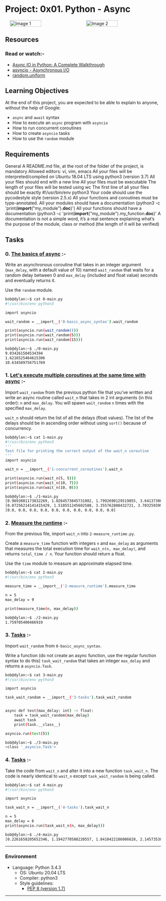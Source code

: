 # Project: 0x01. Python - Async

<div style="display: flex; justify-content: center;">
    <img src="https://github.com/Charles130-Anderson/alx-backend-python/assets/138807102/071c431c-3c15-4ecb-ada7-342ed7c1cffb" alt="Image 1" style="width: 45%; margin-right: 10px;">
    <img src="https://github.com/Charles130-Anderson/alx-backend-python/assets/138807102/0e649fe6-16a5-4541-a571-bd43ebeb7204" alt="Image 2" style="width: 45%; margin-left: 10px;">
</div>

## Resources

### Read or watch:-

- [Async IO in Python: A Complete Walkthrough](https://realpython.com/async-io-python/)
- [asyncio - Asynchronous I/O](https://docs.python.org/3/library/asyncio.html)
- [random.uniform](https://docs.python.org/3/library/random.html#random.uniform)

## Learning Objectives

At the end of this project, you are expected to be able to explain to anyone, without the help of Google:

- `async` and `await` syntax
- How to execute an `async` program with `asyncio`
- How to run concurrent coroutines
- How to create `asyncio` tasks
- How to use the `random` module
## Requirements
General
A README.md file, at the root of the folder of the project, is mandatory
Allowed editors: vi, vim, emacs
All your files will be interpreted/compiled on Ubuntu 18.04 LTS using python3 (version 3.7)
All your files should end with a new line
All your files must be executable
The length of your files will be tested using wc
The first line of all your files should be exactly #!/usr/bin/env python3
Your code should use the pycodestyle style (version 2.5.x)
All your functions and coroutines must be type-annotated.
All your modules should have a documentation (python3 -c 'print(__import__("my_module").__doc__)')
All your functions should have a documentation (python3 -c 'print(__import__("my_module").my_function.__doc__)'
A documentation is not a simple word, it’s a real sentence explaining what’s the purpose of the module, class or method (the length of it will be verified)

## Tasks

### 0. [The basics of async](./0-basic_async_syntax.py) :-

Write an asynchronous coroutine that takes in an integer argument (`max_delay`, with a default value of 10) named `wait_random` that waits for a random delay between 0 and `max_delay` (included and float value) seconds and eventually returns it.

Use the `random` module.

```bash
bob@dylan:~$ cat 0-main.py
#!/usr/bin/env python3

import asyncio

wait_random = __import__('0-basic_async_syntax').wait_random

print(asyncio.run(wait_random()))
print(asyncio.run(wait_random(5)))
print(asyncio.run(wait_random(15)))

bob@dylan:~$ ./0-main.py
9.034261504534394
1.6216525464615306
10.634589756751769
```

### 1. [Let's execute multiple coroutines at the same time with async](./1-concurrent_coroutines.py) :-

Import `wait_random` from the previous python file that you’ve written and write an async routine called `wait_n` that takes in 2 int arguments (in this order): `n` and `max_delay`. You will spawn `wait_random` `n` times with the specified `max_delay`.

`wait_n` should return the list of all the delays (float values). The list of the delays should be in ascending order without using `sort()` because of concurrency.

```bash
bob@dylan:~$ cat 1-main.py
#!/usr/bin/env python3
'''
Test file for printing the correct output of the wait_n coroutine
'''
import asyncio

wait_n = __import__('1-concurrent_coroutines').wait_n

print(asyncio.run(wait_n(5, 5)))
print(asyncio.run(wait_n(10, 7)))
print(asyncio.run(wait_n(10, 0)))

bob@dylan:~$ ./1-main.py
[0.9693881173832269, 1.0264573845731002, 1.7992690129519855, 3.641373003434587, 4.500011569340617]
[0.07256214141415429, 1.518551245602588, 3.355762808432721, 3.7032593997182923, 3.7796178143655546, 4.744537840582318, 5.50781365463315, 5.758942587637626, 6.109707751654879, 6.831351588271327]
[0.0, 0.0, 0.0, 0.0, 0.0, 0.0, 0.0, 0.0, 0.0, 0.0]
```

### 2. [Measure the runtime](./2-measure_runtime.py) :-

From the previous file, import `wait_n` into `2-measure_runtime.py`.

Create a `measure_time` function with integers `n` and `max_delay` as arguments that measures the total execution time for `wait_n(n, max_delay)`, and returns `total_time / n`. Your function should return a float.

Use the `time` module to measure an approximate elapsed time.

```bash
bob@dylan:~$ cat 2-main.py
#!/usr/bin/env python3

measure_time = __import__('2-measure_runtime').measure_time

n = 5
max_delay = 9

print(measure_time(n, max_delay))

bob@dylan:~$ ./2-main.py
1.759705400466919
```

### 3. [Tasks](./3-tasks.py) :-

Import `wait_random` from `0-basic_async_syntax`.

Write a function (do not create an async function, use the regular function syntax to do this) `task_wait_random` that takes an integer `max_delay` and returns a `asyncio.Task`.

```bash
bob@dylan:~$ cat 3-main.py
#!/usr/bin/env python3

import asyncio

task_wait_random = __import__('3-tasks').task_wait_random


async def test(max_delay: int) -> float:
    task = task_wait_random(max_delay)
    await task
    print(task.__class__)

asyncio.run(test(5))

bob@dylan:~$ ./3-main.py
<class '_asyncio.Task'>
```

### 4. [Tasks](./4-tasks.py) :-

Take the code from `wait_n` and alter it into a new function `task_wait_n`. The code is nearly identical to `wait_n` except `task_wait_random` is being called.

```bash
bob@dylan:~$ cat 4-main.py
#!/usr/bin/env python3

import asyncio

task_wait_n = __import__('4-tasks').task_wait_n

n = 5
max_delay = 6
print(asyncio.run(task_wait_n(n, max_delay)))

bob@dylan:~$ ./4-main.py
[0.2261658205652346, 1.1942770588220557, 1.8410422186086628, 2.1457353803430523, 4.002505454641153]
```

---

### Environment

- Language: Python 3.4.3
  - OS: Ubuntu 20.04 LTS
  - Compiler: python3
  - Style guidelines:
    - [PEP 8 (version 1.7)](https://www.python.org/dev/peps/pep-0008/)

---
